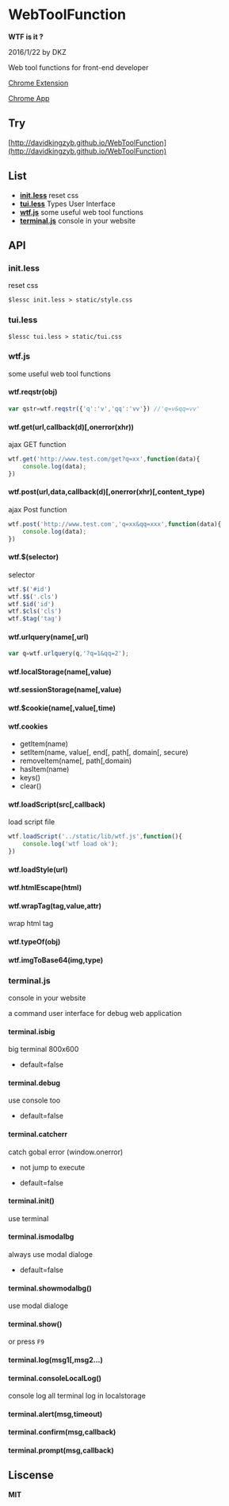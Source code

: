 # WebToolFunction

**WTF is it ?**

2016/1/22 by DKZ



Web tool functions for front-end developer

[Chrome Extension](https://github.com/davidkingzyb/WebToolFunction/blob/chrome/chromeREADME.md)

[Chrome App](https://github.com/davidkingzyb/WebToolFunction/tree/app)

## Try

[http://davidkingzyb.github.io/WebToolFunction](http://davidkingzyb.github.io/WebToolFunction)

## List


- [**init.less**](#initless) reset css
- [**tui.less**](#tuiless) Types User Interface
- [**wtf.js**](#wtfjs) some useful web tool functions
- [**terminal.js**](#terminaljs) console in your website



## API

### init.less

reset css

	$lessc init.less > static/style.css

### tui.less

    $lessc tui.less > static/tui.css


### wtf.js

some useful web tool functions

#### wtf.reqstr(obj)

```js
var qstr=wtf.reqstr({'q':'v','qq':'vv'}) //'q=v&qq=vv'
```
	
#### wtf.get(url,callback(d)[,onerror(xhr))

ajax GET function

```js
wtf.get('http://www.test.com/get?q=xx',function(data){
	console.log(data);
})
```
	
#### wtf.post(url,data,callback(d)[,onerror(xhr)[,content_type)

ajax Post function

```js
wtf.post('http://www.test.com','q=xx&qq=xxx',function(data){
	console.log(data);
})
```

#### wtf.$(selector)

selector

```js
wtf.$('#id')
wtf.$$('.cls')
wtf.$id('id')
wtf.$cls('cls')
wtf.$tag('tag')
```

#### wtf.urlquery(name[,url)

```js
var q=wtf.urlquery(q,'?q=1&qq=2');
```

#### wtf.localStorage(name[,value)

#### wtf.sessionStorage(name[,value)

#### wtf.$cookie(name[,value[,time)

#### wtf.cookies

- getItem(name)
- setItem(name, value[, end[, path[, domain[, secure)
- removeItem(name[, path[,domain)
- hasItem(name)
- keys()
- clear()

#### wtf.loadScript(src[,callback)

load script file

```js
wtf.loadScript('../static/lib/wtf.js',function(){
	console.log('wtf load ok');
})
```

#### wtf.loadStyle(url)

#### wtf.htmlEscape(html)

#### wtf.wrapTag(tag,value,attr)

wrap html tag

#### wtf.typeOf(obj)

#### wtf.imgToBase64(img,type)

### terminal.js

console in your website

a command user interface for debug web application

#### terminal.isbig

big terminal 800x600

- default=false

#### terminal.debug

use console too

- default=false

#### terminal.catcherr

catch gobal error (window.onerror)

- not jump to execute

- default=false

#### terminal.init()

use terminal

#### terminal.ismodalbg

always use modal dialoge

- default=false

#### terminal.showmodalbg()

use modal dialoge

#### terminal.show()

or press `F9`

#### terminal.log(msg1[,msg2...)

#### terminal.consoleLocalLog()

console log all terminal log in localstorage

#### terminal.alert(msg,timeout)

#### terminal.confirm(msg,callback)

#### terminal.prompt(msg,callback)

## Liscense

**MIT**
	
